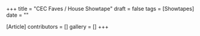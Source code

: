 +++
title = "CEC Faves / House Showtape"
draft = false
tags = [Showtapes]
date = ""

[Article]
contributors = []
gallery = []
+++